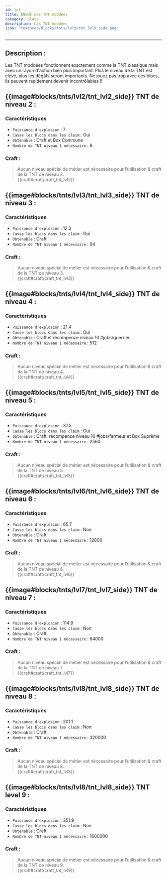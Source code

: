 ```yaml
---
id: tnt
title: [New] Les TNT moddées
category: blocs
description: Les TNT moddées
icon: "textures/blocks/tnts/lvl9/tnt_lvl9_side.png"
---
```

___
## Description : 

Les TNT moddées fonctionnent exactement comme la TNT classique mais avec un rayon d'action bien plus important. Plus le niveau de la TNT est élevé, plus les dégâts seront importants.
Ne jouez pas trop avec ces blocs, ils peuvent rapidement devenir incontrôlables !! 

## {{image#blocks/tnts/lvl2/tnt_lvl2_side}} TNT de niveau 2 :

### Caractéristiques

- ``Puissance d'explosion`` : 7
- ``Casse les blocs dans les claim`` : Oui
- ``Obtenable`` : Craft et Box Commune
- ``Nombre de TNT niveau 1 nécessaire`` : 8

### Craft : 

> Aucun niveau spécial de métier est nécessaire pour l’utilisation & craft de la TNT de niveau 2.  
{{craft#craft/craft_tnt_lvl2}}

## {{image#blocks/tnts/lvl3/tnt_lvl3_side}} TNT de niveau 3 :

### Caractéristiques

- ``Puissance d'explosion`` : 12.3
- ``Casse les blocs dans les claim`` : Oui
- ``Obtenable`` : Craft
- ``Nombre de TNT niveau 1 nécessaire`` : 64

### Craft : 

> Aucun niveau spécial de métier est nécessaire pour l’utilisation & craft de la TNT de niveau 3.  
{{craft#craft/craft_tnt_lvl3}}

## {{image#blocks/tnts/lvl4/tnt_lvl4_side}} TNT de niveau 4 :

### Caractéristiques

- ``Puissance d'explosion`` : 21.4
- ``Casse les blocs dans les claim`` : Oui
- ``Obtenable`` : Craft et récompence niveau 13 #jobs/guerrier
- ``Nombre de TNT niveau 1 nécessaire`` : 512

### Craft : 

> Aucun niveau spécial de métier est nécessaire pour l’utilisation & craft de la TNT de niveau 4.  
{{craft#craft/craft_tnt_lvl4}}

## {{image#blocks/tnts/lvl5/tnt_lvl5_side}} TNT de niveau 5 :

### Caractéristiques

- ``Puissance d'explosion`` : 37.5
- ``Casse les blocs dans les claim`` : Oui
- ``Obtenable`` : Craft, récompence niveau 16 #jobs/farmeur et Box Suprême
- ``Nombre de TNT niveau 1 nécessaire`` : 2560

### Craft : 

> Aucun niveau spécial de métier est nécessaire pour l’utilisation & craft de la TNT de niveau 5.  
{{craft#craft/craft_tnt_lvl5}}

## {{image#blocks/tnts/lvl6/tnt_lvl6_side}} TNT de niveau 6 :

### Caractéristiques

- ``Puissance d'explosion`` : 65.7
- ``Casse les blocs dans les claim`` : Non
- ``Obtenable`` : Craft
- ``Nombre de TNT niveau 1 nécessaire`` : 12800

### Craft : 

> Aucun niveau spécial de métier est nécessaire pour l’utilisation & craft de la TNT de niveau 6.  
{{craft#craft/craft_tnt_lvl6}}

## {{image#blocks/tnts/lvl7/tnt_lvl7_side}} TNT de niveau 7 :

### Caractéristiques

- ``Puissance d'explosion`` : 114.9
- ``Casse les blocs dans les claim`` : Non
- ``Obtenable`` : Craft
- ``Nombre de TNT niveau 1 nécessaire`` : 64000

### Craft : 

> Aucun niveau spécial de métier est nécessaire pour l’utilisation & craft de la TNT de niveau 7.  
{{craft#craft/craft_tnt_lvl7}}

## {{image#blocks/tnts/lvl8/tnt_lvl8_side}} TNT de niveau 8 :

### Caractéristiques

- ``Puissance d'explosion`` : 201.1
- ``Casse les blocs dans les claim`` : Non
- ``Obtenable`` : Craft
- ``Nombre de TNT niveau 1 nécessaire`` : 320000

### Craft : 

> Aucun niveau spécial de métier est nécessaire pour l’utilisation & craft de la TNT de niveau 8.  
{{craft#craft/craft_tnt_lvl8}}

## {{image#blocks/tnts/lvl8/tnt_lvl8_side}} TNT level 9 :

### Caractéristiques

- ``Puissance d'explosion`` : 351.9
- ``Casse les blocs dans les claim`` : Non
- ``Obtenable`` : Craft
- ``Nombre de TNT niveau 1 nécessaire`` : 1600000

### Craft : 

> Aucun niveau spécial de métier est nécessaire pour l’utilisation & craft de la TNT de niveau 9.  
{{craft#craft/craft_tnt_lvl9}}

